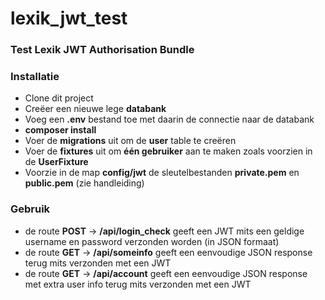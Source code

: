 # lexik_jwt_test
### Test Lexik JWT Authorisation Bundle

### Installatie
- Clone dit project
- Creëer een nieuwe lege **databank**
- Voeg een **.env** bestand toe met daarin de connectie naar de databank
- **composer install**
- Voer de **migrations** uit om de **user** table te creëren
- Voer de **fixtures** uit om **één gebruiker** aan te maken zoals voorzien in de **UserFixture**
- Voorzie in de map **config/jwt** de sleutelbestanden **private.pem** en **public.pem** (zie handleiding)

### Gebruik
- de route **POST** -> **/api/login_check** geeft een JWT mits een geldige username en password verzonden worden (in JSON formaat)
- de route **GET** -> **/api/someinfo** geeft een eenvoudige JSON response terug mits verzonden met een JWT
- de route **GET** -> **/api/account** geeft een eenvoudige JSON response met extra user info terug mits verzonden met een JWT
